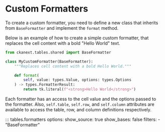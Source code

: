 # Custom Formatters

To create a custom formatter, you need to define a new class that inherits from `BaseFormatter` and implement the `format` method.

Below is an example of how to create a simple custom formatter, that replaces the cell content with a bold "Hello World" text.

```python
from ckanext.tables.shared import BaseFormatter

class MyCustomFormatter(BaseFormatter):
    """Replaces cell content with a bold Hello World."""

    def format(
        self, value: types.Value, options: types.Options
    ) -> types.FormatterResult:
        return tk.literal(f"<strong>Hello World</strong>")
```

Each formatter has an access to the cell value and the options passed to the formatter. Also, `self.table`, `self.row`, and `self.column` attributes are available to access the table, row, and column definitions respectively.

::: tables.formatters
    options:
      show_source: true
      show_bases: false
      filters:
        - "BaseFormatter"
